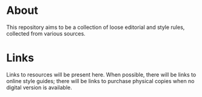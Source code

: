 # About

This repository aims to be a collection of loose editorial and style rules, collected from various sources.

# Links

Links to resources will be present here. When possible, there will be links to online style guides; there will be links to purchase physical copies when no digital version is available.

